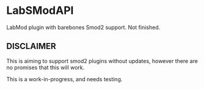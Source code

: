 # LabSModAPI
 LabMod plugin with barebones Smod2 support. Not finished.

## DISCLAIMER
This is aiming to support smod2 plugins without updates, however there are no promises that this will work.

This is a work-in-progress, and needs testing.
